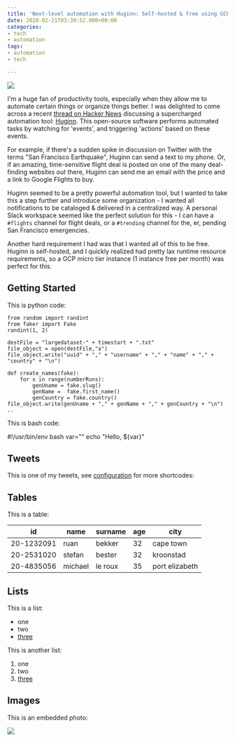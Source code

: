 ```yaml
---
title: 'Next-level automation with Huginn: Self-hosted & free using GCP'
date: 2020-02-21T03:39:52.000+00:00
categories:
- tech
- automation
tags:
- automation
- tech

---
```

![](/uploads/automation_small.jpg)

I'm a huge fan of productivity tools, especially when they allow me to automate certain things or organize things better. I was delighted to come across a recent  [thread on Hacker News](https://news.ycombinator.com/item?id=21772610 "Huginn") discussing a supercharged automation tool: [Huginn](https://github.com/huginn/huginn "Huginn"). This open-source software performs automated tasks by watching for 'events', and triggering 'actions' based on these events.

For example, if there's a sudden spike in discussion on Twitter with the terms "San Francisco Earthquake", Huginn can send a text to my phone. Or, if an amazing, time-sensitive flight deal is posted on one of the many deal-finding websites out there, Huginn can send me an email with the price and a link to Google Flights to buy.

Huginn seemed to be a pretty powerful automation tool, but I wanted to take this a step further and introduce some organization - I wanted all notifications to be cataloged & delivered in a centralized way. A personal Slack workspace seemed like the perfect solution for this - I can have a `#flights` channel for flight deals, or a `#trending` channel for the, er, pending San Francisco emergencies.

Another hard requirement I had was that I wanted all of this to be free. Huginn is self-hosted, and I quickly realized had pretty lax runtime resource requirements, so a GCP micro tier instance (1 instance free per month) was perfect for this.

## Getting Started

This is python code:

    from random import randint
    from faker import Fake
    randint(1, 2)
    
    destFile = "largedataset-" + timestart + ".txt"
    file_object = open(destFile,"a")
    file_object.write("uuid" + "," + "username" + "," + "name" + "," + "country" + "\n")
    
    def create_names(fake):
        for x in range(numberRuns):
            genUname = fake.slug()
            genName =  fake.first_name()
            genCountry = fake.country()
    file_object.write(genUname + "," + genName + "," + genCountry + "\n")
    ..

This is bash code:

\#!/usr/bin/env bash
var=""
echo "Hello, ${var}"

## Tweets

This is one of my tweets, see [configuration](https://gohugo.io/content-management/shortcodes/#highlight) for more shortcodes:

## Tables

This is a table:

| id | name | surname | age | city |
| --- | --- | --- | --- | --- |
| 20-1232091 | ruan | bekker | 32 | cape town |
| 20-2531020 | stefan | bester | 32 | kroonstad |
| 20-4835056 | michael | le roux | 35 | port elizabeth |

## Lists

This is a list:

* one
* two
* [three](https://example.com)

This is another list:

1. one
2. two
3. [three](https://example.com)

## Images

This is an embedded photo:

![](https://images.pexels.com/photos/248797/pexels-photo-248797.jpeg?auto=compress&cs=tinysrgb&dpr=1&w=500)